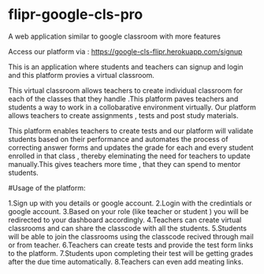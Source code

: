 # flipr-google-cls-pro
A web application similar to google classroom with more features


Access our platform via : https://google-cls-flipr.herokuapp.com/signup




This is an application where students and teachers can signup and login and this platform provies a virtual classroom.

This virtual classroom allows teachers to create individual classroom for each of the classes that they handle .This platform paves teachers and students a way to work in a collobarative environment virtually.
Our platform allows teachers to create assignments , tests and post study materials.

This platform enables teachers to create tests and our platform will validate students based on their performance and automates the process of correcting answer forms and updates the grade for each and every student enrolled in that class , thereby eleminating the need for teachers to update manually.This gives teachers more time , that they can spend to mentor students.




#Usage of the platform:

  1.Sign up with you details or google account.
  2.Login with the credintials or google account.
  3.Based on your role (like teacher or student ) you will be redirected to your dashboard accordingly.
  4.Teachers can create virtual classrooms and can share the classcode with all the students.
  5.Students will be able to join the classrooms using the classcode recived through mail or from teacher.
  6.Teachers can create tests and provide the test form links to the platform.
  7.Students upon completing their test will be getting grades after the due time automatically.
  8.Teachers can even add meating links.
  
  
 
